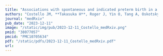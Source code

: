 ```yaml
---
title: "Associations with spontaneous and indicated preterm birth in a densely phenotyped EHR cohort"
authors: "Costello JM, **Takasuka H**, Roger J, Yin O, Tang A, Oskotsky T, Sirota M, Capra JA."
journal: "medRxiv"
pub_date: "2023-12-11"
image: "/static/img/pub/2023-12-11_Costello_medRxiv.png"
pmid: "38077057"
pmcid: "PMC10705634"
pdf: "/static/pdfs/2023-12-11_Costello_medRxiv.pdf"
url: 
---
```

